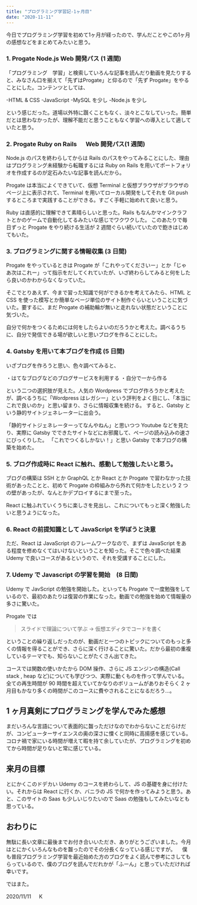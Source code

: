 ```yaml
---
title: "プログラミング学習記-1ヶ月目"
date: "2020-11-11"
---
```


今日でプログラミング学習を初めて1ヶ月が経ったので、学んだことやこの1ヶ月の感想などをまとめてみたいと思う。

### 1. Progate Node.js Web 開発パス (1 週間)

「プログラミング　学習」と検索していろんな記事を読んだり動画を見たりすると、みなさん口を揃えて「先ずはProgate」と仰るので「先ず Progate」をやることにした。コンテンツとしては、



-HTML & CSS
-JavaScript
-MySQL を少し
-Node.js を少し



という感じだった。道場以外特に躓くこともなく、淡々とこなしていった。簡単だとは思わなかったが、理解不能だと思うこともなく学習への導入として適していたと思う。

### 2. Progate Ruby on Rails 　 Web 開発パス(1 週間)

Node.js のパスを終わらしてからは Rails のパスをやってみることにした、理由はプログラミング未経験から転職するには Ruby on Rails を用いてポートフォリオを作成するのが定石みたいな記事を読んだから。

Progate は本当によくできていて、仮想 Terminal と仮想ブラウザがブラウザのページ上に表示されて、Terminal を用いてローカル開発をしてそれを Git push するところまで実践することができる。すごく手軽に始めれて良いと思う。

Ruby は直感的に理解できて素晴らしいと思った。Rails もなんかマインクラフトとかのゲームで自動化してるみたいな感じでワクワクした。
このあたりで毎日ずっと Progate をやり続ける生活が 2 週間ぐらい続いていたので飽きはじめてもいた。

### 3. プログラミングに関する情報収集 (3 日間)

Progate をやっているときは Progate が「これやってくださいー」とか「じゃあ次はこれー」って指示をだしてくれていたが、いざ終わらしてみると何をしたら良いのかわからなくなっていた。

そこでとりあえず、今まで習った知識で何ができるかを考えてみたら、HTML と CSS を使った模写とか簡単なページ単位のサイト制作ぐらいということに気づいた。要するに、まだ Progate の補助輪が無いと走れない状態だということに気づいた。

自分で何かをつくるためには何をしたらよいのだろうかと考えた。調べるうちに、自分で発信できる場が欲しいと思いブログを作ることにした。

### 4. Gatsby を用いて本ブログを作成 (5 日間)

いざブログを作ろうと思い、色々調べてみると、

・はてなブログなどのブログサービスを利用する
・自分で一から作る

という二つの選択肢が見えた。人気の Wordpress でブログ作ろうかと考えたが、調べるうちに「Wordpress はレガシー」という評判をよく目にし、「本当にこれで良いのか」と思い留まり、さらに情報収集を続ける。
すると、Gatsby という静的サイトジェネレーターに出会う。

「静的サイトジェネレーターってなんやねん」と思いつつ Youtube などを見たり、実際に Gatsby でできたサイトなどにお邪魔して、ページの読み込みの速さにびっくりした。
「これでつくるしかない！」と思い Gatsby で本ブログの構築を始めた。

### 5. ブログ作成時に React に触れ、感動して勉強したいと思う。

ブログの構築は SSH とか GraphQL とか React とか Progate で習わなかった技術があったことと、初めて Progate の枠組みから外れて何かをしたという 2 つの壁があったが、なんとかデプロイするにまで至った。

React に触ふれていくうちに楽しさを見出し、これについてもっと深く勉強したいと思うようになった。

### 6. React の前提知識として JavaScript を学ぼうと決意

ただ、React は JavaScript のフレームワークなので、まずは JavaScript をある程度を修めなくてはいけないということを知った。そこで色々調べた結果 Udemy で良いコースがあるというので、それを受講することにした。

### 7. Udemy で Javascript の学習を開始　(8 日間)

Udemy で JavScript の勉強を開始した。といっても Progate で一度勉強をしているので、最初のあたりは復習の作業になった。動画での勉強を始めて情報量の多さに驚いた。

Progate では


> スライドで理論について学ぶ → 仮想エディタでコードを書く

ということの繰り返しだったのが、動画だと一つのトピックについてのもっと多くの情報を得ることができ、さらに深く行けることに驚いた。だから最初の重複しているテーマでも、知らないことがたくさん出てきた。

コースでは関数の使いかたから DOM 操作、さらに JS エンジンの構造(Call stack , heap など)についても学びつつ、実際に動くものを作って学んでいる。全ての再生時間が 90 時間を超えていてかなりのボリュームがありおそらく 2 ヶ月目もかなり多くの時間がこのコースに費やされることになるだろう…。

## 1 ヶ月真剣にプログラミングを学んでみた感想

まだいろんな言語について表面的に齧っただけなのでわからないことだらけだが、コンピューターサイエンスの奥の深さに慄くと同時に高揚感を感じている。コロナ禍で家にいる時間が増えて暇を持て余していたが、プログラミングを初めてから時間が足りないと常に感じている。

## 来月の目標

とにかくこのドデカい Udemy のコースを終わらして、JS の基礎を身に付けたい。それからは React に行くか、バニラの JS で何かを作ってみようと思う。あと、このサイトの Saas も少しいじりたいので Saas の勉強もしてみたいなとも思っている。

## おわりに

無駄に長い文章に最後までお付き合いいただき、ありがとうございました。今月はとにかくいろんなものを齧ったのでその分長くなっている感じですが。
　僕も普段プログラミング学習を最近始めた方のブログをよく読んで参考にさしてもらっているので、僕のブログを読んでだれかが「ふーん」と思っていただければ幸いです。

ではまた。

2020/11/11 　 K
